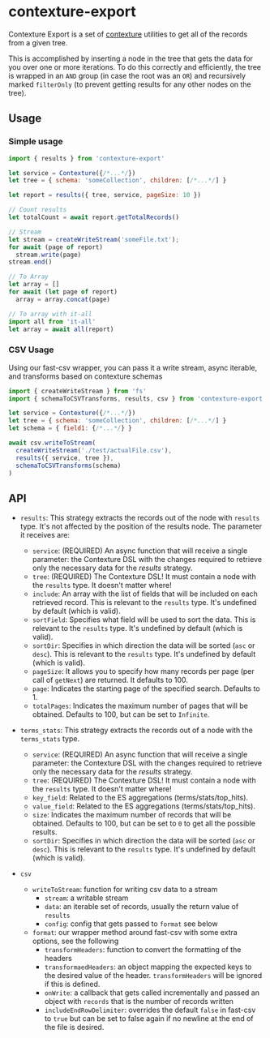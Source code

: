 ﻿# contexture-export

Contexture Export is a set of [contexture](https://github.com/smartprocure/contexture) utilities to get all of the records from a given tree.

This is accomplished by inserting a node in the tree that gets the data for you over one or more iterations. To do this correctly and efficiently, the tree is wrapped in an `AND` group (in case the root was an `OR`) and recursively marked `filterOnly` (to prevent getting results for any other nodes on the tree).

## Usage

### Simple usage
```js
import { results } from 'contexture-export'

let service = Contexture({/*...*/})
let tree = { schema: 'someCollection', children: [/*...*/] }

let report = results({ tree, service, pageSize: 10 })

// Count results
let totalCount = await report.getTotalRecords()

// Stream
let stream = createWriteStream('someFile.txt');
for await (page of report)
  stream.write(page)
stream.end()

// To Array
let array = []
for await (let page of report)
  array = array.concat(page)

// To array with it-all
import all from 'it-all'
let array = await all(report)
```

### CSV Usage
Using our fast-csv wrapper, you can pass it a write stream, async iterable, and transforms based on contexture schemas

```js
import { createWriteStream } from 'fs'
import { schemaToCSVTransforms, results, csv } from 'contexture-export'

let service = Contexture({/*...*/})
let tree = { schema: 'someCollection', children: [/*...*/] }
let schema = { field1: {/*...*/} }

await csv.writeToStream(
  createWriteStream('./test/actualFile.csv'),
  results({ service, tree }),
  schemaToCSVTransforms(schema)
)
```

## API

- `results`: This strategy extracts the records out of the node with
  `results` type. It's not affected by the position of the
  results node. The parameter it receives are:
  - `service`: (REQUIRED) An async function that will receive a single parameter:
    the Contexture DSL with the changes required to retrieve only the
    necessary data for the _results_ strategy.
  - `tree`: (REQUIRED) The Contexture DSL! It must contain a node with the
    `results` type. It doesn't matter where!
  - `include`: An array with the list of fields that will
    be included on each retrieved record. This is relevant to the
    `results` type. It's undefined by default (which is valid).
  - `sortField`: Specifies what field will be used to sort the data.
    This is relevant to the `results` type. It's undefined by default
    (which is valid).
  - `sortDir`: Specifies in which direction the data will be sorted
    (`asc` or `desc`).  This is relevant to the `results` type. It's
    undefined by default (which is valid).
  - `pageSize`: It allows you to specify how many records per page
    (per call of `getNext`) are returned. It defaults to 100.
  - `page`: Indicates the starting page of the specified search.
    Defaults to 1.
  - `totalPages`: Indicates the maximum number of pages that will be
    obtained. Defaults to 100, but can be set to `Infinite`.

- `terms_stats`: This strategy extracts the records out of a node with
  the `terms_stats` type.
  - `service`: (REQUIRED) An async function that will receive a single parameter:
    the Contexture DSL with the changes required to retrieve only the
    necessary data for the _results_ strategy.
  - `tree`: (REQUIRED) The Contexture DSL! It must contain a node with the
    `results` type. It doesn't matter where!
  - `key_field`: Related to the ES aggregations
    (terms/stats/top_hits).
  - `value_field`: Related to the ES aggregations
    (terms/stats/top_hits).
  - `size`: Indicates the maximum number of records that will be
    obtained. Defaults to 100, but can be set to `0` to get all the
    possible results.
  - `sortDir`: Specifies in which direction the data will be sorted
    (`asc` or `desc`).  This is relevant to the `results` type. It's
    undefined by default (which is valid).

- `csv`
  - `writeToStream`: function for writing csv data to a stream
      - `stream`: a writable stream
      - `data`: an iterable set of records, usually the return value of `results`
      - `config`: config that gets passed to `format` see below
  - `format`: our wrapper method around fast-csv with some extra options, see the following
      - `transformHeaders`: function to convert the formatting of the headers
      - `transformaedHeaders`: an object mapping the expected keys to the desired value of the header. `transformHeaders` will be ignored if this is defined.
      - `onWrite`: a callback that gets called incrementally and passed an object with `records` that is the number of records written
      - `includeEndRowDelimiter`: overrides the default `false` in fast-csv to `true` but can be set to false again if no newline at the end of the file is desired.
